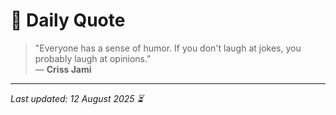 # 📜 Daily Quote

> "Everyone has a sense of humor. If you don't laugh at jokes, you probably laugh at opinions."  
> — **Criss Jami**

---

_Last updated: 12 August 2025 ⏳_
